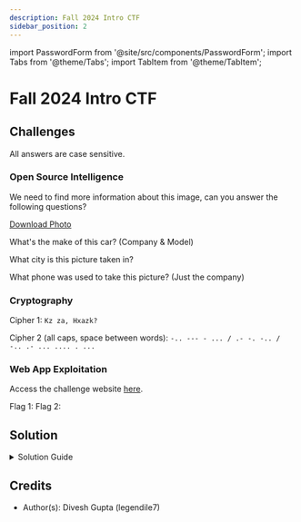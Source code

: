 ```yaml
---
description: Fall 2024 Intro CTF
sidebar_position: 2
---
```


import PasswordForm from '@site/src/components/PasswordForm';
import Tabs from '@theme/Tabs';
import TabItem from '@theme/TabItem';

# Fall 2024 Intro CTF

## Challenges
All answers are case sensitive.
### Open Source Intelligence
We need to find more information about this image, can you answer the following questions?

[Download Photo](./assets/osint1.jpg)

What's the make of this car? (Company & Model) <PasswordForm hash="4fb8b0edef44c0e8e8738efa7431ed965966f942138dd8ef99441e5466f6a5243ff49e3af2c6c85c7b2b5e841aac54634545ec3c24a35f964d9762fe48385aa8" algorithm="sha512" />

What city is this picture taken in? <PasswordForm hash="4f4e0874171d2f99bae14f8f75040c9b7ffcdca7b6ef29505589e88502dca722a73cf710c4b8dc293b86b14846033244b8dabb5a43db01c82d1a479a85527644" algorithm="sha512" />

What phone was used to take this picture? (Just the company) <PasswordForm hash="973807e34fb710b43bafbe55ffcbc7ba91235ee1388e816cb91439d895bd28815734c9886e6ec68262ed8b39f93850e628ba637866726d1e7b726c5e090b0299" algorithm="sha512" />

### Cryptography
Cipher 1: `Kz za, Hxazk?`<PasswordForm hash="28b45042bfef7dd8a22f1a50f658bdf20934275d561b1d11128228570658561cdb96ba00ccf96b41680536f22acec927e02ea6823ccbbd11516be886cb68c6af" algorithm="sha512" />

Cipher 2 (all caps, space between words): `-.. --- - ... / .- -. -.. / -.. .- ... .... . ...`<PasswordForm hash="dd7945b0f8387d06cd3a048173d33ce64aca75358e106ab8dfa76cddf2c4345aef27e74ed577ecc85f88803b0e5ff0a9192270cb21c2771898ef9fc6bece740a" algorithm="sha512" />

### Web App Exploitation
Access the challenge website <a href="https://thehackpack.org/CTF/webChallenge1/" target="_blank">here</a>.

Flag 1: <PasswordForm hash="2ee39c027d5f776b629d8108abf124f9ae5e3aabadcc8a739936da3e8d7b2b45cacbdc0e70a3977bad1de260d2a9099732691fc280ca7dd2d88ae056088e92d1" algorithm="sha512" />
Flag 2: <PasswordForm hash="8d4275a78fd2b31778b648422dac4c56de08bbe30ded44108d1f676cd5a0fd0937315eeb4aac557afcabcc3d6bd82b3eef1b2f6e0d2a49f2ac4e21f011d1dbdb" algorithm="sha512" />


## Solution
<details>
  <summary>Solution Guide</summary>

  ## OSINT
  1. The model of the car is on the back. A quick Google search will give the company's name
  2. The car's license plate tells us we are probably in Georgia. There is also a street sign visible. Simply look up the street name along with the state on Google or Google Maps to find the city's name.
  3. This one is a bit trickier. You will have to use an image metadata analyzer (aka Image Exif Viewer) to find the answer. There are plenty online and almost any will work. Simply upload the picture and scroll through the shown metadata until you find the company's name.

  ## Cryptography
  1. Use a cipher identifier tool to figure out what method is being used, like [**DCode's Cipher Identifier**](https://www.dcode.fr/cipher-identifier). From there, it's trial and error with the different cipher tools shown. 
  
  <details>
    <summary>Reveal Cipher</summary>
    
    It is a simple Caesar Cipher (aka Shift Cipher) with a shift of `6`.
  </details>
  2. Again, use a cipher identifier tool like [**DCode's Cipher Identifier**](https://www.dcode.fr/cipher-identifier). It will tell you that the cipher is Morse Code. Simply go to the Morse Code tool and decode.

  ## Web App Exploitation
  1. Right click the hint image for Flag 1 and click `Inspect Element`. The image's alt text is the flag.
  2. The hint image shows the Cookie Monster, referencing the website's Cookies. These can be viewed by (assuming MS Edge or Google Chrome): 
      1. Inspect Element the page anywhere (or enter Developer Tools with `F12`)
      2. At the top of the Developer Tools window, navigate to the `Application` window. You may have to click the `+` to find it.
      3. Expand the dropdown for `Cookies` and click the only item underneath.
  This will show you a cookie called `flag_2` with a value of `VEhQe2Nvb2tpZV9tb25zdGVyfQ==`. This is the flag but it's encoded. You will need to decode this which can be done using a cipher identifier tool like [**DCode's Cipher Identifier**](https://www.dcode.fr/cipher-identifier). It will tell you that it is `Base64`. Click the given tool and decode it to find the flag!
  :::tip
  To make decoding `Base64` easier in the future, look out for `=` signs at the end of the cipher. If there is one or two `=` sign present at the end, it is most likely encoded in `Base64`.
  ::: 

</details>

## Credits
- Author(s): Divesh Gupta (legendile7)